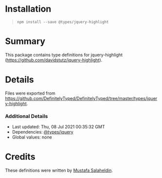 # Installation
> `npm install --save @types/jquery-highlight`

# Summary
This package contains type definitions for jquery-highlight (https://github.com/davidstutz/jquery-highlight).

# Details
Files were exported from https://github.com/DefinitelyTyped/DefinitelyTyped/tree/master/types/jquery-highlight.

### Additional Details
 * Last updated: Thu, 08 Jul 2021 00:35:32 GMT
 * Dependencies: [@types/jquery](https://npmjs.com/package/@types/jquery)
 * Global values: none

# Credits
These definitions were written by [Mustafa Salaheldin](https://github.com/mustafasalahuldin).
